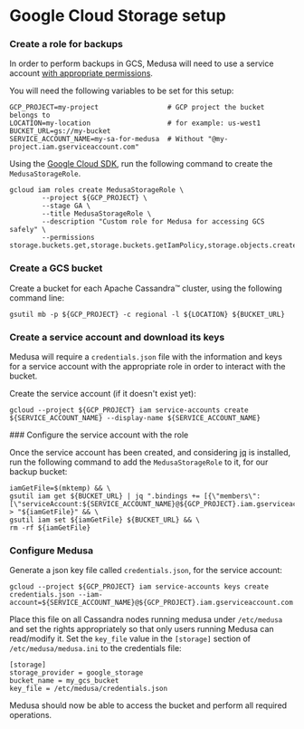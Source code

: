 Google Cloud Storage setup
==========================

### Create a role for backups

In order to perform backups in GCS, Medusa will need to use a service account [with appropriate permissions](permissions-setup.md).

You will need the following variables to be set for this setup:

```
GCP_PROJECT=my-project                 # GCP project the bucket belongs to
LOCATION=my-location                   # for example: us-west1
BUCKET_URL=gs://my-bucket
SERVICE_ACCOUNT_NAME=my-sa-for-medusa  # Without "@my-project.iam.gserviceaccount.com"  
```

Using the [Google Cloud SDK](https://cloud.google.com/sdk/install), run the following command to create the `MedusaStorageRole`.  

```
gcloud iam roles create MedusaStorageRole \
        --project ${GCP_PROJECT} \
        --stage GA \
        --title MedusaStorageRole \
        --description "Custom role for Medusa for accessing GCS safely" \
        --permissions storage.buckets.get,storage.buckets.getIamPolicy,storage.objects.create,storage.objects.delete,storage.objects.get,storage.objects.getIamPolicy,storage.objects.list
```

### Create a GCS bucket

Create a bucket for each Apache Cassandra™ cluster, using the following command line:

```
gsutil mb -p ${GCP_PROJECT} -c regional -l ${LOCATION} ${BUCKET_URL}
```

### Create a service account and download its keys

Medusa will require a `credentials.json` file with the information and keys for a service account with the appropriate role in order to interact with the bucket.

Create the service account (if it doesn't exist yet):

```
gcloud --project ${GCP_PROJECT} iam service-accounts create ${SERVICE_ACCOUNT_NAME} --display-name ${SERVICE_ACCOUNT_NAME}
```

### Configure the service account with the role

Once the service account has been created, and considering [jq](https://stedolan.github.io/jq/) is installed, run the following command to add the `MedusaStorageRole` to it, for our backup bucket:

```
iamGetFile=$(mktemp) && \
gsutil iam get ${BUCKET_URL} | jq ".bindings += [{\"members\":[\"serviceAccount:${SERVICE_ACCOUNT_NAME}@${GCP_PROJECT}.iam.gserviceaccount.com\"],\"role\":\"projects/${GCP_PROJECT}/roles/MedusaStorageRole\"}]" > "${iamGetFile}" && \
gsutil iam set ${iamGetFile} ${BUCKET_URL} && \
rm -rf ${iamGetFile}
```

### Configure Medusa

Generate a json key file called `credentials.json`, for the service account:

```
gcloud --project ${GCP_PROJECT} iam service-accounts keys create credentials.json --iam-account=${SERVICE_ACCOUNT_NAME}@${GCP_PROJECT}.iam.gserviceaccount.com
```

Place this file on all Cassandra nodes running medusa under `/etc/medusa` and set the rights appropriately so that only users running Medusa can read/modify it.
Set the `key_file` value in the `[storage]` section of `/etc/medusa/medusa.ini` to the credentials file:  

```
[storage]
storage_provider = google_storage
bucket_name = my_gcs_bucket
key_file = /etc/medusa/credentials.json
```

Medusa should now be able to access the bucket and perform all required operations.
